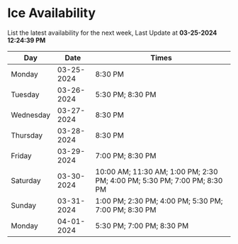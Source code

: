 # Ice Availability

List the latest availability for the next week, Last Update at **03-25-2024 12:24:39 PM**

| Day         | Date        | Times       |
| ----------- | ----------- | ----------- |
|Monday|03-25-2024|8:30 PM|
|Tuesday|03-26-2024|5:30 PM; 8:30 PM|
|Wednesday|03-27-2024|8:30 PM|
|Thursday|03-28-2024|8:30 PM|
|Friday|03-29-2024|7:00 PM; 8:30 PM|
|Saturday|03-30-2024|10:00 AM; 11:30 AM; 1:00 PM; 2:30 PM; 4:00 PM; 5:30 PM; 7:00 PM; 8:30 PM|
|Sunday|03-31-2024|1:00 PM; 2:30 PM; 4:00 PM; 5:30 PM; 7:00 PM; 8:30 PM|
|Monday|04-01-2024|5:30 PM; 7:00 PM; 8:30 PM|
